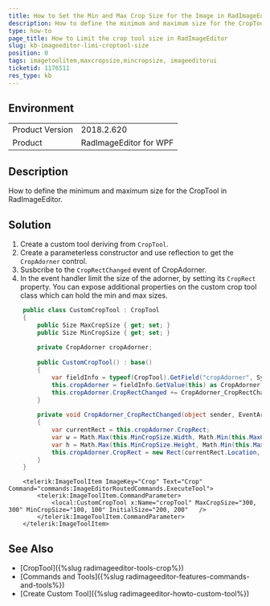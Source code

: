 ```yaml
---
title: How to Set the Min and Max Crop Size for the Image in RadImageEditor
description: How to define the minimum and maximum size for the CropTool.
type: how-to
page_title: How to Limit the crop tool size in RadImageEditor
slug: kb-imageeditor-limi-croptool-size
position: 0
tags: imagetoolitem,maxcropsize,mincropsize, imageeditorui
ticketid: 1176511
res_type: kb
---
```


## Environment
<table>
	<tr>
		<td>Product Version</td>
		<td>2018.2.620</td>
	</tr>
	<tr>
		<td>Product</td>
		<td>RadImageEditor for WPF</td>
	</tr>
</table>

## Description

How to define the minimum and maximum size for the CropTool in RadImageEditor.

## Solution 

1. Create a custom tool deriving from `CropTool`.
2. Create a parameterless constructor and use reflection to get the `CropAdorner` control.
3. Susbcribe to the `CropRectChanged` event of CropAdorner.
4. In the event handler limit the size of the adorner, by setting its `CropRect` property. You can expose additional properties on the custom crop tool class which can hold the min and max sizes.


```C#
	public class CustomCropTool : CropTool
	{
		public Size MaxCropSize { get; set; }
		public Size MinCropSize { get; set; }
	 
		private CropAdorner cropAdorner;
	 
		public CustomCropTool() : base()
		{
			var fieldInfo = typeof(CropTool).GetField("cropAdorner", System.Reflection.BindingFlags.Instance | System.Reflection.BindingFlags.NonPublic);
			this.cropAdorner = fieldInfo.GetValue(this) as CropAdorner;
			this.cropAdorner.CropRectChanged += CropAdorner_CropRectChanged;
		}
	 
		private void CropAdorner_CropRectChanged(object sender, EventArgs e)
		{
			var currentRect = this.cropAdorner.CropRect;
			var w = Math.Max(this.MinCropSize.Width, Math.Min(this.MaxCropSize.Width, currentRect.Size.Width));
			var h = Math.Max(this.MinCropSize.Height, Math.Min(this.MaxCropSize.Height, currentRect.Size.Height));                       
			this.cropAdorner.CropRect = new Rect(currentRect.Location, new Size(w, h));
		}
	}
```


```XAML
	<telerik:ImageToolItem ImageKey="Crop" Text="Crop" Command="commands:ImageEditorRoutedCommands.ExecuteTool">
		<telerik:ImageToolItem.CommandParameter>
			<local:CustomCropTool x:Name="cropTool" MaxCropSize="300, 300" MinCropSize="100, 100" InitialSize="200, 200"   />
		</telerik:ImageToolItem.CommandParameter>
	</telerik:ImageToolItem>
```

## See Also
* [CropTool]({%slug radimageeditor-tools-crop%})
* [Commands and Tools]({%slug radimageeditor-features-commands-and-tools%})
* [Create Custom Tool]({%slug radimageeditor-howto-custom-tool%})
